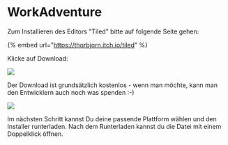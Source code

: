 # WorkAdventure

Zum Installieren des Editors "Tiled" bitte auf folgende Seite gehen:

{% embed url="https://thorbjorn.itch.io/tiled" %}

Klicke auf Download:

![](<.gitbook/assets/Tiled Map Editor by Thorbjørn 2021-06-07 09-28-01(1).png>)

Der Download ist grundsätzlich kostenlos - wenn man möchte, kann man den Entwicklern auch noch was spenden :-)

![](<.gitbook/assets/Tiled Map Editor by Thorbjørn 2021-06-07 09-28-37(1).png>)

Im nächsten Schritt kannst Du deine passende Plattform wählen und den Installer runterladen. Nach dem Runterladen kannst du die Datei mit einem Doppelklick öffnen.
